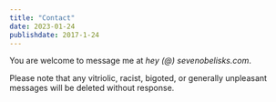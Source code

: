 ```yaml
---
title: "Contact"
date: 2023-01-24
publishdate: 2017-1-24
---
```


You are welcome to message me at *hey (@) sevenobelisks.com*.

Please note that any vitriolic, racist, bigoted, or generally unpleasant messages will be deleted without response.
